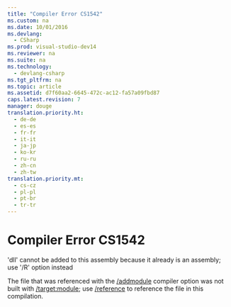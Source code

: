 ```yaml
---
title: "Compiler Error CS1542"
ms.custom: na
ms.date: 10/01/2016
ms.devlang: 
  - CSharp
ms.prod: visual-studio-dev14
ms.reviewer: na
ms.suite: na
ms.technology: 
  - devlang-csharp
ms.tgt_pltfrm: na
ms.topic: article
ms.assetid: d7f60aa2-6645-472c-ac12-fa57a09fbd87
caps.latest.revision: 7
manager: douge
translation.priority.ht: 
  - de-de
  - es-es
  - fr-fr
  - it-it
  - ja-jp
  - ko-kr
  - ru-ru
  - zh-cn
  - zh-tw
translation.priority.mt: 
  - cs-cz
  - pl-pl
  - pt-br
  - tr-tr
---
```

# Compiler Error CS1542
'dll' cannot be added to this assembly because it already is an assembly; use '/R' option instead  
  
 The file that was referenced with the [/addmodule](../Topic/-addmodule%20\(C%23%20Compiler%20Options\).md) compiler option was not built with [/target:module](../Topic/-target:module%20\(C%23%20Compiler%20Options\).md); use [/reference](../Topic/-reference%20\(C%23%20Compiler%20Options\).md) to reference the file in this compilation.